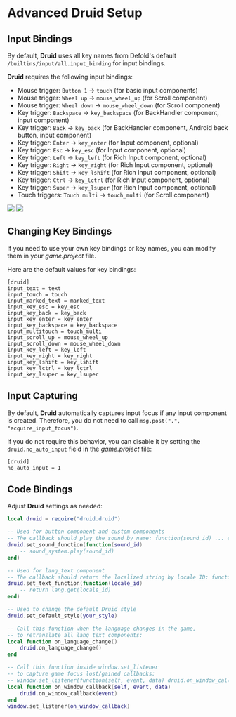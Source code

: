 # Advanced Druid Setup

## Input Bindings

By default, **Druid** uses all key names from Defold's default `/builtins/input/all.input_binding` for input bindings.

**Druid** requires the following input bindings:

- Mouse trigger: `Button 1` -> `touch` (for basic input components)
- Mouse trigger: `Wheel up` -> `mouse_wheel_up` (for Scroll component)
- Mouse trigger: `Wheel down` -> `mouse_wheel_down` (for Scroll component)
- Key trigger: `Backspace` -> `key_backspace` (for BackHandler component, input component)
- Key trigger: `Back` -> `key_back` (for BackHandler component, Android back button, input component)
- Key trigger: `Enter` -> `key_enter` (for Input component, optional)
- Key trigger: `Esc` -> `key_esc` (for Input component, optional)
- Key trigger: `Left` -> `key_left` (for Rich Input component, optional)
- Key trigger: `Right` -> `key_right` (for Rich Input component, optional)
- Key trigger: `Shift` -> `key_lshift` (for Rich Input component, optional)
- Key trigger: `Ctrl` -> `key_lctrl` (for Rich Input component, optional)
- Key trigger: `Super` -> `key_lsuper` (for Rich Input component, optional)
- Touch triggers: `Touch multi` -> `touch_multi` (for Scroll component)

![](../media/input_binding_2.png)
![](../media/input_binding_1.png)


## Changing Key Bindings

If you need to use your own key bindings or key names, you can modify them in your *game.project* file.

Here are the default values for key bindings:
```
[druid]
input_text = text
input_touch = touch
input_marked_text = marked_text
input_key_esc = key_esc
input_key_back = key_back
input_key_enter = key_enter
input_key_backspace = key_backspace
input_multitouch = touch_multi
input_scroll_up = mouse_wheel_up
input_scroll_down = mouse_wheel_down
input_key_left = key_left
input_key_right = key_right
input_key_lshift = key_lshift
input_key_lctrl = key_lctrl
input_key_lsuper = key_lsuper
```


## Input Capturing

By default, **Druid** automatically captures input focus if any input component is created. Therefore, you do not need to call `msg.post(".", "acquire_input_focus")`.

If you do not require this behavior, you can disable it by setting the `druid.no_auto_input` field in the _game.project_ file:
```
[druid]
no_auto_input = 1
```


## Code Bindings

Adjust **Druid** settings as needed:
```lua
local druid = require("druid.druid")

-- Used for button component and custom components
-- The callback should play the sound by name: function(sound_id) ... end
druid.set_sound_function(function(sound_id)
    -- sound_system.play(sound_id)
end)

-- Used for lang_text component
-- The callback should return the localized string by locale ID: function(locale_id) ... end
druid.set_text_function(function(locale_id)
	-- return lang.get(locale_id)
end)

-- Used to change the default Druid style
druid.set_default_style(your_style)

-- Call this function when the language changes in the game,
-- to retranslate all lang_text components:
local function on_language_change()
    druid.on_language_change()
end

-- Call this function inside window.set_listener
-- to capture game focus lost/gained callbacks:
-- window.set_listener(function(self, event, data) druid.on_window_callback(event, data) end))
local function on_window_callback(self, event, data)
    druid.on_window_callback(event)
end
window.set_listener(on_window_callback)
```
